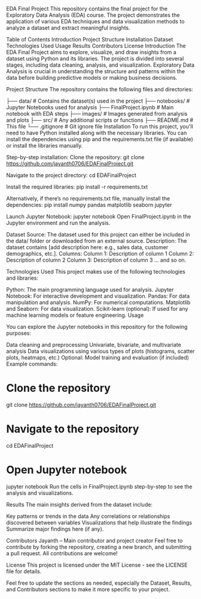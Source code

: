 EDA Final Project
This repository contains the final project for the Exploratory Data Analysis (EDA) course. The project demonstrates the application of various EDA techniques and data visualization methods to analyze a dataset and extract meaningful insights.

Table of Contents
Introduction
Project Structure
Installation
Dataset 
Technologies Used
Usage
Results
Contributors
License
Introduction
The EDA Final Project aims to explore, visualize, and draw insights from a dataset using Python and its libraries. The project is divided into several stages, including data cleaning, analysis, and visualization. Exploratory Data Analysis is crucial in understanding the structure and patterns within the data before building predictive models or making business decisions.

Project Structure
The repository contains the following files and directories:

├── data/                     # Contains the dataset(s) used in the project
├── notebooks/                # Jupyter Notebooks used for analysis
├── FinalProject.ipynb        # Main notebook with EDA steps
├── images/                   # Images generated from analysis and plots
├── src/                      # Any additional scripts or functions
├── README.md                 # This file
└── .gitignore                # Git ignore file
Installation
To run this project, you'll need to have Python installed along with the necessary libraries. You can install the dependencies using pip and the requirements.txt file (if available) or install the libraries manually.

Step-by-step installation:
Clone the repository:
git clone https://github.com/jayanth0706/EDAFinalProject.git

Navigate to the project directory:
cd EDAFinalProject

Install the required libraries:
pip install -r requirements.txt

Alternatively, if there’s no requirements.txt file, manually install the dependencies:
pip install numpy pandas matplotlib seaborn jupyter

Launch Jupyter Notebook:
jupyter notebook
Open FinalProject.ipynb in the Jupyter environment and run the analysis.

Dataset
Source: The dataset used for this project can either be included in the data/ folder or downloaded from an external source.
Description: The dataset contains [add description here: e.g., sales data, customer demographics, etc.].
Columns:
Column 1: Description of column 1
Column 2: Description of column 2
Column 3: Description of column 3
... and so on.



Technologies Used
This project makes use of the following technologies and libraries:

Python: The main programming language used for analysis.
Jupyter Notebook: For interactive development and visualization.
Pandas: For data manipulation and analysis.
NumPy: For numerical computations.
Matplotlib and Seaborn: For data visualization.
Scikit-learn (optional): If used for any machine learning models or feature engineering.
Usage



You can explore the Jupyter notebooks in this repository for the following purposes:

Data cleaning and preprocessing
Univariate, bivariate, and multivariate analysis
Data visualizations using various types of plots (histograms, scatter plots, heatmaps, etc.)
Optional: Model training and evaluation (if included)
Example commands:
# Clone the repository
git clone https://github.com/jayanth0706/EDAFinalProject.git

# Navigate to the repository
cd EDAFinalProject

# Open Jupyter notebook
jupyter notebook
Run the cells in FinalProject.ipynb step-by-step to see the analysis and visualizations.

Results
The main insights derived from the dataset include:

Key patterns or trends in the data
Any correlations or relationships discovered between variables
Visualizations that help illustrate the findings
Summarize major findings here (if any).

Contributors
Jayanth – Main contributor and project creator
Feel free to contribute by forking the repository, creating a new branch, and submitting a pull request. All contributions are welcome!

License
This project is licensed under the MIT License - see the LICENSE file for details.

Feel free to update the sections as needed, especially the Dataset, Results, and Contributors sections to make it more specific to your project.
